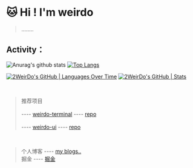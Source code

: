 
# 🐱 Hi ! I'm weirdo

> ........


## Activity：


![Anurag's github stats](https://github-readme-stats.vercel.app/api?username=2WeirDo&show_icons=true&theme=dracula)
[![Top Langs](https://github-readme-stats.vercel.app/api/top-langs/?username=2WeirDo&layout=compact&hide=html)](https://github.com/anuraghazra/github-readme-stats)

[![2WeirDo's GitHub | Languages Over Time](https://stats.quine.sh/2WeirDo/languages-over-time?theme=dark)](https://quine.sh?utm_source=widgets&utm_campaign=2WeirDo)
[![2WeirDo's GitHub | Stats](https://stats.quine.sh/2WeirDo/github?theme=dark)](https://quine.sh?utm_source=widgets&utm_campaign=2WeirDo)

<br/>



> 推荐项目
> <br/>
> <br/>
> ---- [weirdo-terminal](https://www.weirdo-terminal.com/)  ----  [repo](https://github.com/2WeirDo/weirdo_terminal)
> <br/>
> <br/>
> ---- [weirdo-ui](https://2weirdo.github.io/weirdo-ui/)  ---- [repo](https://github.com/2WeirDo/weirdo-ui)
<br/>

> 个人博客 ----  [my blogs..](https://2weirdo.github.io/)
> <br/>
掘金 ---- [掘金](https://juejin.cn/user/761321287058760)


